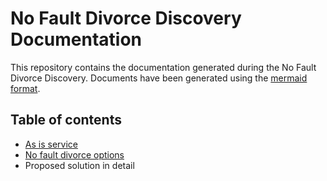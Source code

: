 # No Fault Divorce Discovery Documentation

This repository contains the documentation generated during the No Fault Divorce Discovery. Documents have been generated using the [mermaid format](http://mermaid-js.github.io/mermaid/).

## Table of contents

- [As is service](/as-is.md)
- [No fault divorce options](/options.md)
- Proposed solution in detail
